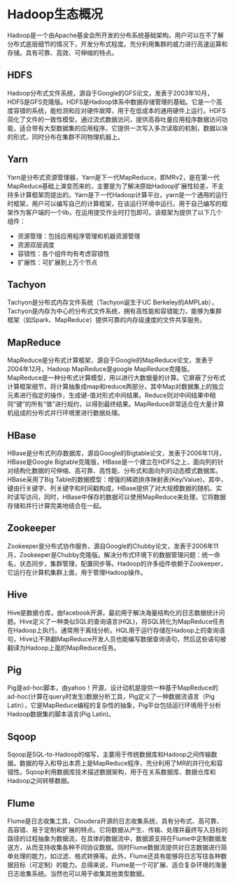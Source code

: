 # Hadoop生态概况
Hadoop是一个由Apache基金会所开发的分布系统基础架构。用户可以在不了解分布式底层细节的情况下，开发分布式程度。充分利用集群的威力进行高速运算和存储。具有可靠、高效、可伸缩的特点。

## HDFS
Hadoop分布式文件系统，源自于Google的GFS论文，发表于2003年10月，HDFS是GFS克隆版。HDFS是Hadoop体系中数据存储管理的基础。它是一个高度容错的系统，能检测和应对硬件故障，用于在低成本的通用硬件上运行。HDFS简化了文件的一致性模型，通过流式数据访问，提供高吞吐量应用程序数据访问功能，适合带有大型数据集的应用程序。它提供一次写入多次读取的机制，数据以块的形式，同时分布在集群不同物理机器上。

## Yarn
Yarn是分布式资源管理器，Yarn是下一代MapReduce，即MRv2，是在第一代MapReduce基础上演变而来的，主要是为了解决原始Hadoop扩展性较差，不支持多计算框架而提出的。Yarn是下一代Hadoop计算平台，yarn是一个通用的运行时框架，用户可以编写自己的计算框架，在该运行环境中运行。用于自己编写的框架作为客户端的一个lib，在运用提交作业时打包即可。该框架为提供了以下几个组件：
- 资源管理：包括应用程序管理和机器资源管理
- 资源双层调度
- 容错性：各个组件均有考虑容错性
- 扩展性：可扩展到上万个节点

## Tachyon
Tachyon是分布式内存文件系统（Tachyon诞生于UC Berkeley的AMPLab），Tachyon是内存为中心的分布式文件系统，拥有高性能和容错能力，能够为集群框架（如Spark、MapReduce）提供可靠的内存级速度的文件共享服务。

## MapReduce
MapReduce是分布式计算框架，源自于Google的MapReduce论文，发表于2004年12月，Hadoop MapReduce是google MapReduce克隆版。MapReduce是一种分布式计算模型，用以进行大数据量的计算。它屏蔽了分布式计算框架细节，将计算抽象成map和reduce两部分，其中Map对数据集上的独立元素进行指定的操作，生成键-值对形式中间结果。Reduce则对中间结果中相同“键”的所有“值”进行规约，以得到最终结果。MapReduce非常适合在大量计算机组成的分布式并行环境里进行数据处理。

## HBase
HBase是分布式列存数据库，源自Google的Bigtable论文，发表于2006年11月，HBase是Google Bigtable克隆版，HBase是一个建立在HDFS之上，面向列的针对结构化数据的可伸缩、高可靠、高性能、分布式和面向列的动态模式数据库。HBase采用了Big Table的数据模型：增强的稀疏排序映射表(Key/Value)，其中，键由行关键字、列关键字和时间戳构成，HBase提供了对大规模数据的随机、实时读写访问，同时，HBase中保存的数据可以使用MapReduce来处理，它将数据存储和并行计算完美地结合在一起。

## Zookeeper
Zookeeper是分布式协作服务，源自Google的Chubby论文，发表于2006年11月，Zookeeper是Chubby克隆版。解决分布式环境下的数据管理问题：统一命名，状态同步，集群管理，配置同步等。Hadoop的许多组件依赖于Zookeeper，它运行在计算机集群上面，用于管理Hadoop操作。

## Hive
Hive是数据仓库，由facebook开源，最初用于解决海量结构化的日志数据统计问题。Hive定义了一种类似SQL的查询语言(HQL)，将SQL转化为MapReduce任务在Hadoop上执行。通常用于离线分析。HQL用于运行存储在Hadoop上的查询语句，Hive让不熟翻MapReduce开发人员也能编写数据查询语句，然后这些语句被翻译为Hadoop上面的MapReduce任务。

## Pig
Pig是ad-hoc脚本，由yahoo！开源，设计动机是提供一种基于MapReduce的ad-hoc(计算在query时发生)数据分析工具，Pig定义了一种数据流语言（Pig Latin），它是MapReduce编程的复杂性的抽象，Pig平台包括运行环境用于分析Hadoop数据集的脚本语言(Pig Latin)。

## Sqoop
Sqoop是SQL-to-Hadoop的缩写，主要用于传统数据库和Hadoop之间传输数据。数据的导入和导出本质上是MapReduce程序，充分利用了MR的并行化和容错性。Sqoop利用数据库技术描述数据架构，用于在关系数据库、数据仓库和Hadoop之间转移数据。

##  Flume
Flume是日志收集工具，Cloudera开源的日志收集系统，具有分布式、高可靠、高容错、易于定制和扩展的特点。它将数据从产生、传输、处理并最终写入目标的路径的过程抽象为数据流，在具体的数据流中，数据源支持在Flume中定制数据发送方，从而支持收集各种不同协议数据。同时Flume数据流提供对日志数据进行简单处理的能力，如过滤、格式转换等。此外，Flume还具有能够将日志写往各种数据目标（可定制）的能力。总得来说，Flume是一个可扩展、适合复杂环境的海量日志收集系统。当然也可以用于收集其他类型数据。
